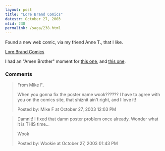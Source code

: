 ```yaml
---
layout: post
title: "Lore Brand Comics"
datestr: October 27, 2003
mtid: 238
permalink: /saga/238.html
---
```


Found a new web comic, via my friend Anne T., that I like.

<a href="http://www.lorebrandcomics.com/" title="Lore Brand Comics">Lore Brand Comics</a>

I had an "Amen Brother" moment for
<a href="http://www.lorebrandcomics.com/morethings.html" title="More Things">this one</a>,
and <a href="http://www.lorebrandcomics.com/whippedcream.html" title="Whipped Cream">this one</a>.

### Comments

<blockquote>
From Mike F.

When you gonna fix the poster name wook??????  I have to agree with you on the comics site, that shiznit ain't right, and I love it!
<div class="comment-meta">Posted by: Mike F at October 27, 2003 12:03 PM</div> </blockquote>

<blockquote>
Damnit!  I fixed that damn poster problem once already.  Wonder what it is THIS time...

Wook
<div class="comment-meta">Posted by: Wookie at October 27, 2003 01:43 PM</div> </blockquote>

